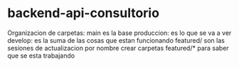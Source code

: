 # backend-api-consultorio
Organizacion de carpetas:
main es la base
produccion: es lo que se va a ver
develop: es la suma de las cosas que estan funcionando
featured/ son las sesiones de actualizacion por nombre 
crear carpetas featured/* para saber que se esta trabajando